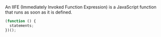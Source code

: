 An IIFE (Immediately Invoked Function Expression) is a JavaScript function that runs as soon as it is defined.

```javascript
(function () {
  statements;
})();
```
